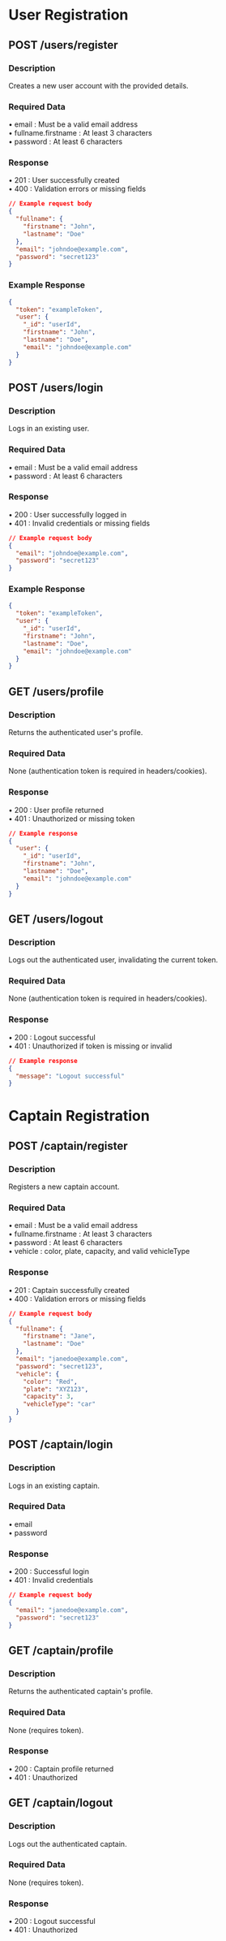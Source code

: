 # User Registration

## POST /users/register

### Description

Creates a new user account with the provided details.

### Required Data

• email : Must be a valid email address  
• fullname.firstname : At least 3 characters  
• password : At least 6 characters

### Response

• 201 : User successfully created  
• 400 : Validation errors or missing fields

```json
// Example request body
{
  "fullname": {
    "firstname": "John",
    "lastname": "Doe"
  },
  "email": "johndoe@example.com",
  "password": "secret123"
}
```

### Example Response

```json
{
  "token": "exampleToken",
  "user": {
    "_id": "userId",
    "firstname": "John",
    "lastname": "Doe",
    "email": "johndoe@example.com"
  }
}
```

## POST /users/login

### Description

Logs in an existing user.

### Required Data

• email : Must be a valid email address  
• password : At least 6 characters

### Response

• 200 : User successfully logged in  
• 401 : Invalid credentials or missing fields

```json
// Example request body
{
  "email": "johndoe@example.com",
  "password": "secret123"
}
```

### Example Response

```json
{
  "token": "exampleToken",
  "user": {
    "_id": "userId",
    "firstname": "John",
    "lastname": "Doe",
    "email": "johndoe@example.com"
  }
}
```

## GET /users/profile

### Description

Returns the authenticated user's profile.

### Required Data

None (authentication token is required in headers/cookies).

### Response

• 200 : User profile returned  
• 401 : Unauthorized or missing token

```json
// Example response
{
  "user": {
    "_id": "userId",
    "firstname": "John",
    "lastname": "Doe",
    "email": "johndoe@example.com"
  }
}
```

## GET /users/logout

### Description

Logs out the authenticated user, invalidating the current token.

### Required Data

None (authentication token is required in headers/cookies).

### Response

• 200 : Logout successful  
• 401 : Unauthorized if token is missing or invalid

```json
// Example response
{
  "message": "Logout successful"
}
```
# Captain Registration  
## POST /captain/register

### Description

Registers a new captain account.

### Required Data

• email : Must be a valid email address  
• fullname.firstname : At least 3 characters  
• password : At least 6 characters  
• vehicle : color, plate, capacity, and valid vehicleType

### Response

• 201 : Captain successfully created  
• 400 : Validation errors or missing fields

```json
// Example request body
{
  "fullname": {
    "firstname": "Jane",
    "lastname": "Doe"
  },
  "email": "janedoe@example.com",
  "password": "secret123",
  "vehicle": {
    "color": "Red",
    "plate": "XYZ123",
    "capacity": 3,
    "vehicleType": "car"
  }
}
```

## POST /captain/login

### Description

Logs in an existing captain.

### Required Data

• email  
• password

### Response

• 200 : Successful login  
• 401 : Invalid credentials

```json
// Example request body
{
  "email": "janedoe@example.com",
  "password": "secret123"
}
```

## GET /captain/profile

### Description

Returns the authenticated captain's profile.

### Required Data

None (requires token).

### Response

• 200 : Captain profile returned  
• 401 : Unauthorized

## GET /captain/logout

### Description

Logs out the authenticated captain.

### Required Data

None (requires token).

### Response

• 200 : Logout successful  
• 401 : Unauthorized

